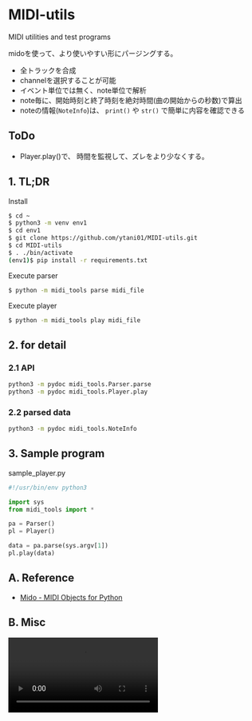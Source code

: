 # MIDI-utils

MIDI utilities and test programs

midoを使って、より使いやすい形にパージングする。

* 全トラックを合成
* channelを選択することが可能
* イベント単位では無く、note単位で解析
* note毎に、開始時刻と終了時刻を絶対時間(曲の開始からの秒数)で算出
* noteの情報(`NoteInfo`)は、
  `print()` や `str()` で簡単に内容を確認できる


## ToDo

* Player.play()で、
  時間を監視して、ズレをより少なくする。


## 1. TL;DR

Install
```bash
$ cd ~
$ python3 -m venv env1
$ cd env1
$ git clone https://github.com/ytani01/MIDI-utils.git
$ cd MIDI-utils
$ . ./bin/activate
(env1)$ pip install -r requirements.txt
```

Execute parser
```bash
$ python -m midi_tools parse midi_file
```

Execute player
```bash
$ python -m midi_tools play midi_file
```

## 2. for detail

### 2.1 API

```bash
python3 -m pydoc midi_tools.Parser.parse
python3 -m pydoc midi_tools.Player.play
```

### 2.2 parsed data

```bash
python3 -m pydoc midi_tools.NoteInfo
```

## 3. Sample program

sample_player.py
```python
#!/usr/bin/env python3

import sys
from midi_tools import *

pa = Parser()
pl = Player()

data = pa.parse(sys.argv[1])
pl.play(data)
```


## A. Reference

* [Mido - MIDI Objects for Python](https://mido.readthedocs.io/en/latest/)


## B. Misc

![](docs/mido_play.mp4)
